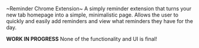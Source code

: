 ~Reminder Chrome Extension~
A simply reminder extension that turns your new tab homepage into a simple, minimalistic page.
Allows the user to quickly and easily add reminders and view what reminders they have for the day.

**WORK IN PROGRESS**
None of the functionality and UI is final!